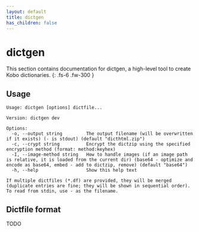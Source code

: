 ```yaml
---
layout: default
title: dictgen
has_children: false
---
```


# dictgen

This section contains documentation for dictgen, a high-level tool to create Kobo dictionaries.
{: .fs-6 .fw-300 }

## Usage

```
Usage: dictgen [options] dictfile...

Version: dictgen dev

Options:
  -o, --output string         The output filename (will be overwritten if it exists) (- is stdout) (default "dicthtml.zip")
  -c, --crypt string          Encrypt the dictzip using the specified encryption method (format: method:keyhex)
  -I, --image-method string   How to handle images (if an image path is relative, it is loaded from the current dir) (base64 - optimize and encode as base64, embed - add to dictzip, remove) (default "base64")
  -h, --help                  Show this help text

If multiple dictfiles (*.df) are provided, they will be merged (duplicate entries are fine; they will be shown in sequential order). To read from stdin, use - as the filename.
```

## Dictfile format
TODO
